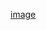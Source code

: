 [image](https://github.com/China-xu/SecurityKeyboard/SecurityKeyboard/SecurityKeyboard/image/image.png)
